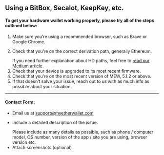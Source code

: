 ## Using a BitBox, Secalot, KeepKey, etc.

#### To get your hardware wallet working properly, please try all of the steps outlined below:

1. Make sure you’re using a recommended browser, such as Brave or Google Chrome.
2. <p>Check that you’re on the correct derivation path, generally Ethereum.</p>
   <note>If you need further explanation about HD paths, feel free to <a rel="noopener noreferrer" href="https://medium.com/myetherwallet/hd-wallets-and-derivation-paths-explained-865a643c7bf2">read our Medium article</a>.</note>
3. Check that your device is upgraded to its most recent firmware.
4. Check that you’re on the most recent version of MEW, 5.1.2 or above.
5. If that doesn’t solve your issue, reach out to us with as much info as possible about your situation.

---

#### Contact Form:

- Email us at support@myetherwallet.com
- <p>Include a detailed description of the issue.</p>
  <note>Please include as many details as possible, such as phone / computer model, OS number, version of the app / site you are using, browser version etc.</note>
- Attach screenshots (optional)
